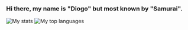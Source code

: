 ### Hi there, my name is "Diogo" but most known by "Samurai".

![My stats](https://github-readme-stats.vercel.app/api?username=999Samurai&show_icons=true&theme=dark&count_private=true)   ![My top languages](https://github-readme-stats.vercel.app/api/top-langs/?username=999Samurai&theme=dark&langs_count=2)
